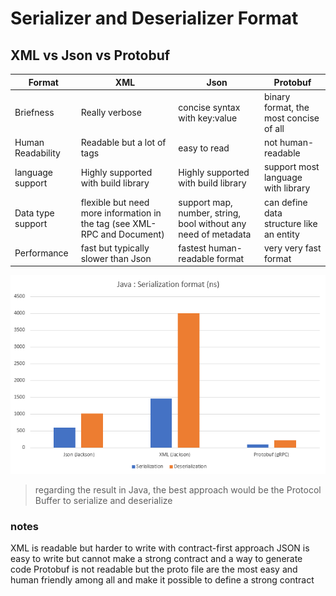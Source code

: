 
# Serializer and Deserializer Format

## XML vs Json vs Protobuf

| Format            | XML                                                                      | Json                                                           | Protobuf                                 |
| ----------------- | ------------------------------------------------------------------------ | -------------------------------------------------------------- | ---------------------------------------- |
| Briefness         | Really verbose                                                           | concise syntax with key:value                                  | binary format, the most concise of all   |
| Human Readability | Readable but a lot of tags                                               | easy to read                                                   | not human-readable                       |
| language support  | Highly supported with build library                                      | Highly supported with build library                            | support most language with library       |
| Data type support | flexible but need more information in the tag (see XML-RPC and Document) | support map, number, string, bool without any need of metadata | can define data structure like an entity |
| Performance       | fast but typically slower than Json                                      | fastest human-readable format                                  | very very fast format                    |

![benchmark format chart](../assets/Benchmark-format.png)

> regarding the result in Java, the best approach would be the Protocol Buffer to serialize and deserialize

### notes
XML is readable but harder to write with contract-first approach
JSON is easy to write but cannot make a strong contract and a way to generate code
Protobuf is not readable but the proto file are the most easy and human friendly among all and make it possible to define a strong contract
